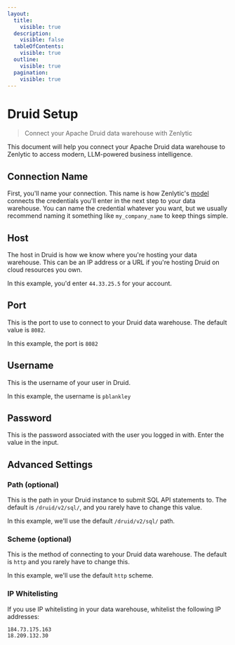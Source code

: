 ```yaml
---
layout:
  title:
    visible: true
  description:
    visible: false
  tableOfContents:
    visible: true
  outline:
    visible: true
  pagination:
    visible: true
---
```


# Druid Setup

> Connect your Apache Druid data warehouse with Zenlytic

This document will help you connect your Apache Druid data warehouse to Zenlytic to access modern, LLM-powered business intelligence.

## Connection Name

First, you'll name your connection. This name is how Zenlytic's [model](../5_data_modeling/model/) connects the credentials you'll enter in the next step to your data warehouse. You can name the credential whatever you want, but we usually recommend naming it something like `my_company_name` to keep things simple.

## Host

The host in Druid is how we know where you're hosting your data warehouse. This can be an IP address or a URL if you're hosting Druid on cloud resources you own.

In this example, you'd enter `44.33.25.5` for your account.

## Port

This is the port to use to connect to your Druid data warehouse. The default value is `8082`.

In this example, the port is `8082`

## Username

This is the username of your user in Druid.

In this example, the username is `pblankley`

## Password

This is the password associated with the user you logged in with. Enter the value in the input.

## Advanced Settings

### Path (optional)

This is the path in your Druid instance to submit SQL API statements to. The default is `/druid/v2/sql/`, and you rarely have to change this value.

In this example, we'll use the default `/druid/v2/sql/` path.

### Scheme (optional)

This is the method of connecting to your Druid data warehouse. The default is `http` and you rarely have to change this.

In this example, we'll use the default `http` scheme.

### IP Whitelisting

If you use IP whitelisting in your data warehouse, whitelist the following IP addresses:

```
184.73.175.163 
18.209.132.30
```
